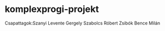 # komplexprogi-projekt
Csapattagok:Szanyi Levente
            Gergely Szabolcs Róbert
            Zsibók Bence Milán
